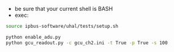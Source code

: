 * be sure that your current shell is BASH
* exec:
```bash
source ipbus-software/uhal/tests/setup.sh

```
```bash
python enable_adu.py
python gcu_readout.py -c gcu_ch2.ini -t True -p True -s 100
```
